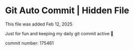 # Git Auto Commit | Hidden File

This file was added Feb 12, 2025

Just for fun and keeping my daily git commit active 🤪

commit number: 175461
